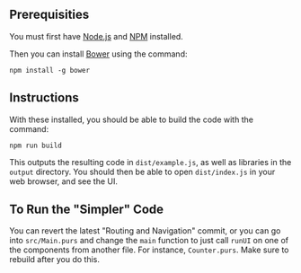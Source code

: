 ## Prerequisities

You must first have [Node.js](https://nodejs.org) and [NPM](https://www.npmjs.com) installed. 

Then you can install [Bower](https://bower.io) using the command:

```
npm install -g bower
```

## Instructions

With these installed, you should be able to build the code with the command:

```
npm run build
```

This outputs the resulting code in `dist/example.js`, as well as libraries in the `output` directory. You should then be able to open `dist/index.js` in your web browser, and see the UI.

## To Run the "Simpler" Code

You can revert the latest "Routing and Navigation" commit, or you can go into `src/Main.purs` and change the `main` function to just call `runUI` on one of the components from another file. For instance, `Counter.purs`. Make sure to rebuild after you do this.
